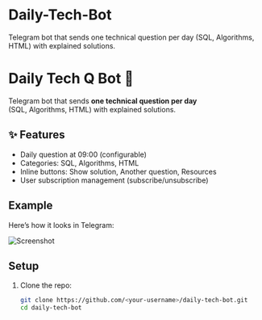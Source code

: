 # Daily-Tech-Bot
Telegram bot that sends one technical question per day (SQL, Algorithms, HTML) with explained solutions.
# Daily Tech Q Bot 🤖

Telegram bot that sends **one technical question per day**  
(SQL, Algorithms, HTML) with explained solutions.

## ✨ Features
- Daily question at 09:00 (configurable)
- Categories: SQL, Algorithms, HTML
- Inline buttons: Show solution, Another question, Resources
- User subscription management (subscribe/unsubscribe)

##  Example
Here’s how it looks in Telegram:

![Screenshot](screenshots/example.png)

##  Setup
1. Clone the repo:
   ```bash
   git clone https://github.com/<your-username>/daily-tech-bot.git
   cd daily-tech-bot
